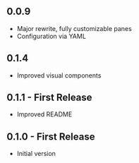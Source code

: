 ## 0.0.9
* Major rewrite, fully customizable panes
* Configuration via YAML

## 0.1.4
* Improved visual components

## 0.1.1 - First Release
* Improved README

## 0.1.0 - First Release
* Initial version
